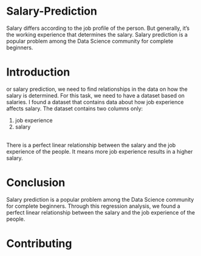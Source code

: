 # Salary-Prediction
Salary differs according to the job profile of the person. But generally, it’s the working experience that determines the salary. Salary prediction is a popular problem among the Data Science community for complete beginners. 
# Introduction
or salary prediction, we need to find relationships in the data on how the salary is determined. For this task, we need to have a dataset based on salaries. I found a dataset that contains data about how job experience affects salary. The dataset contains two columns only:
1. job experience
2. salary
<br>
There is a perfect linear relationship between the salary and the job experience of the people. It means more job experience results in a higher salary.

# Conclusion
Salary prediction is a popular problem among the Data Science community for complete beginners. Through this regression analysis, we found a perfect linear relationship between the salary and the job experience of the people. 

# Contributing
